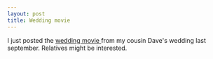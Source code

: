 ```yaml
---
layout: post
title: Wedding movie 
---
```

<p>I just posted the <a href="/movies/wedding">wedding movie </a>from my cousin Dave's wedding last september. Relatives might be interested. </p>
